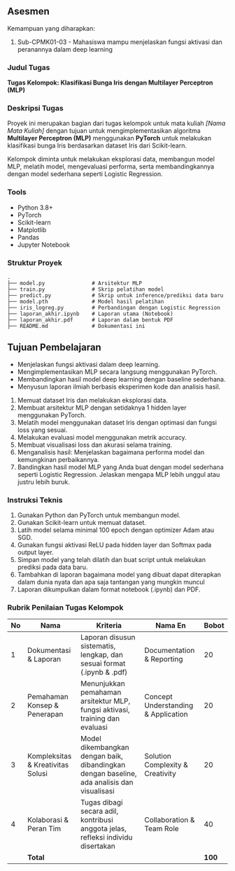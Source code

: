 ## Asesmen
Kemampuan yang diharapkan:
1. Sub-CPMK01-03 - Mahasiswa mampu menjelaskan fungsi aktivasi dan peranannya dalam deep learning

### Judul Tugas
**Tugas Kelompok: Klasifikasi Bunga Iris dengan Multilayer Perceptron (MLP)**

### Deskripsi Tugas
Proyek ini merupakan bagian dari tugas kelompok untuk mata kuliah *[Nama Mata Kuliah]* dengan tujuan untuk mengimplementasikan algoritma **Multilayer Perceptron (MLP)** menggunakan **PyTorch** untuk melakukan klasifikasi bunga Iris berdasarkan dataset Iris dari Scikit-learn.

Kelompok diminta untuk melakukan eksplorasi data, membangun model MLP, melatih model, mengevaluasi performa, serta membandingkannya dengan model sederhana seperti Logistic Regression.

### Tools
- Python 3.8+
- PyTorch
- Scikit-learn
- Matplotlib
- Pandas
- Jupyter Notebook

### Struktur Proyek

```plaintext
.
├── model.py               # Arsitektur MLP
├── train.py               # Skrip pelatihan model
├── predict.py             # Skrip untuk inference/prediksi data baru
├── model.pth              # Model hasil pelatihan
├── iris_logreg.py         # Perbandingan dengan Logistic Regression
├── laporan_akhir.ipynb    # Laporan utama (Notebook)
├── laporan_akhir.pdf      # Laporan dalam bentuk PDF
├── README.md              # Dokumentasi ini
```


## Tujuan Pembelajaran
- Menjelaskan fungsi aktivasi dalam deep learning.
- Mengimplementasikan MLP secara langsung menggunakan PyTorch.
- Membandingkan hasil model deep learning dengan baseline sederhana.
- Menyusun laporan ilmiah berbasis eksperimen kode dan analisis hasil.

1. Memuat dataset Iris dan melakukan eksplorasi data.
2. Membuat arsitektur MLP dengan setidaknya 1 hidden layer menggunakan PyTorch.
3. Melatih model menggunakan dataset Iris dengan optimasi dan fungsi loss yang sesuai.
4. Melakukan evaluasi model menggunakan metrik accuracy.
5. Membuat visualisasi loss dan akurasi selama training.
6. Menganalisis hasil: Menjelaskan bagaimana performa model dan kemungkinan perbaikannya.
7. Bandingkan hasil model MLP yang Anda buat dengan model sederhana seperti Logistic Regression. Jelaskan mengapa MLP lebih unggul atau justru lebih buruk.

### Instruksi Teknis
1. Gunakan Python dan PyTorch untuk membangun model.
2. Gunakan Scikit-learn untuk memuat dataset.
3. Latih model selama minimal 100 epoch dengan optimizer Adam atau SGD.
4. Gunakan fungsi aktivasi ReLU pada hidden layer dan Softmax pada output layer.
5. Simpan model yang telah dilatih dan buat script untuk melakukan prediksi pada data baru.
6. Tambahkan di laporan bagaimana model yang dibuat dapat diterapkan dalam dunia nyata dan apa saja tantangan yang mungkin muncul
7. Laporan dikumpulkan dalam format notebook (.ipynb) dan PDF.

### Rubrik Penilaian Tugas Kelompok


| No | Nama                                | Kriteria                                                                 | Nama En                          | Bobot |
|----|-------------------------------------|---------------------------------------------------------------------------|----------------------------------|--------|
| 1  | Dokumentasi & Laporan               | Laporan disusun sistematis, lengkap, dan sesuai format (.ipynb & .pdf)   | Documentation & Reporting        | 20     |
| 2  | Pemahaman Konsep & Penerapan       | Menunjukkan pemahaman arsitektur MLP, fungsi aktivasi, training dan evaluasi | Concept Understanding & Application | 20     |
| 3  | Kompleksitas & Kreativitas Solusi  | Model dikembangkan dengan baik, dibandingkan dengan baseline, ada analisis dan visualisasi | Solution Complexity & Creativity | 20     |
| 4  | Kolaborasi & Peran Tim             | Tugas dibagi secara adil, kontribusi anggota jelas, refleksi individu disertakan | Collaboration & Team Role        | 40     |
|    | **Total**                           |                                                                           |                                  | **100** |
